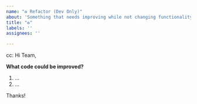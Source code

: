 ```yaml
---
name: "♻️ Refactor (Dev Only)"
about: 'Something that needs improving while not changing functionality '
title: "♻️"
labels: ''
assignees: ''

---
```

<!-- These comments automatically delete -->
<!-- @ metion users who are in the loop -->
cc: 
Hi Team,


**What code could be improved?**
<!-- Add a link to the area/file that needs refactoring -->
<!-- Explain why -->

<!--Add numbered tasks-->
1. ...
2. ...

Thanks!